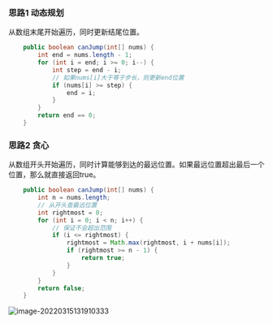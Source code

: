 ### 思路1 动态规划

从数组末尾开始遍历，同时更新结尾位置。

```java
	public boolean canJump(int[] nums) {
        int end = nums.length - 1;
        for (int i = end; i >= 0; i--) {
            int step = end - i;
            // 如果nums[i]大于等于步长，则更新end位置
            if (nums[i] >= step) {
                end = i;
            }
        }
        return end == 0;
    }
```

### 思路2 贪心

从数组开头开始遍历，同时计算能够到达的最远位置。如果最远位置超出最后一个位置，那么就直接返回true。

```java
	public boolean canJump(int[] nums) {
        int n = nums.length;
        // 从开头查最远位置
        int rightmost = 0;
        for (int i = 0; i < n; i++) {
            // 保证不会超出范围
            if (i <= rightmost) {
                rightmost = Math.max(rightmost, i + nums[i]);
                if (rightmost >= n - 1) {
                    return true;
                }
            }
        }
        return false;
    }
```

![image-20220315131910333](http://picbed.erjiangao.com/img/20220315131917.png)

